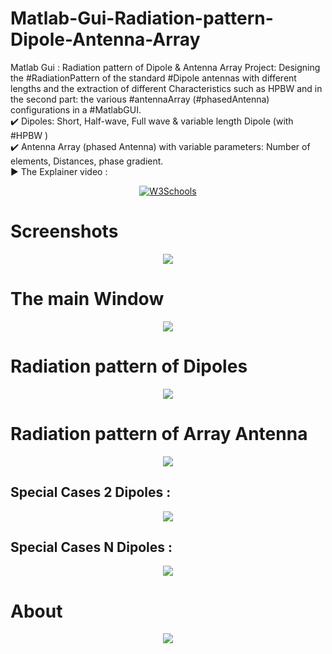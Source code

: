 # Matlab-Gui-Radiation-pattern-Dipole-Antenna-Array
Matlab Gui : Radiation pattern of Dipole &amp; Antenna Array
Project: Designing the #RadiationPattern of the standard #Dipole antennas with different lengths and the extraction of different Characteristics such as HPBW and in the second part: the various #antennaArray (#phasedAntenna) configurations in a #MatlabGUI.   
   ✔️ Dipoles: Short, Half-wave, Full wave & variable length Dipole (with #HPBW )   
   ✔️ Antenna Array (phased Antenna) with variable parameters: Number of elements, Distances, phase gradient.   
   ▶️ The Explainer video :  
   <p align="center">
   <a href="https://www.youtube.com/watch?v=FCVu-16SsCk">
   <img border="0" alt="W3Schools" src="https://img.youtube.com/vi/FCVu-16SsCk/0.jpg" >
   </a></p>
  <!-- [![IMAGE ALT TEXT HERE]( https://img.youtube.com/vi/FCVu-16SsCk/0.jpg)](https://www.youtube.com/watch?v=FCVu-16SsCk)-->
  
# Screenshots
<p align="center"><img src="https://user-images.githubusercontent.com/52040368/169893902-eb5e5a0a-3c50-468d-8893-0c7a9c106451.png"></p>

# The main Window
<p align="center">
<img src="https://user-images.githubusercontent.com/52040368/169894000-4abe2abb-655f-4b38-b7e3-e65204731a7b.png">
</p>

# Radiation pattern of Dipoles
<p align="center">
<img src="https://user-images.githubusercontent.com/52040368/169894006-f591f7a2-0d97-4f64-953e-57500a607774.png">
</p>

# Radiation pattern of Array Antenna
<p align="center">
<img src="https://user-images.githubusercontent.com/52040368/169894011-e6ed4132-50be-4fc9-8df9-3025de06ffd9.png"></p>

## Special Cases 2 Dipoles :
<p align="center">
<img src="https://user-images.githubusercontent.com/52040368/169894016-81c0c984-77a7-438a-86e1-7d88451aee20.png"></p>

## Special Cases N Dipoles :
<p align="center">
<img src="https://user-images.githubusercontent.com/52040368/169894018-e4c2b14e-0ae2-4413-bfab-30b2bc6fafc8.png"></p>

# About
<p align="center">
<img src="https://user-images.githubusercontent.com/52040368/169894012-6a7b776e-e7ed-46af-b124-f7b128c26759.png"></p>
